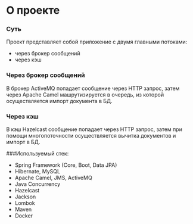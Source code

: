 # О проекте
### Суть
Проект представляет собой приложение с двумя главными потоками: 

- через брокер сообщений
- через кэш


### Через брокер сообщений
В брокер ActiveMQ попадает сообщение через HTTP запрос, затем через Apache Camel машрутизируется в очередь, из которой осуществляется импорт документа в БД. 


### Через кэш
В кэш Hazelcast сообщение попадает через HTTP запрос, затем при помощи многопоточности осуществляется вычитка документов и импорт в БД.


###Используемый стек:
- Spring Framework (Core, Boot, Data JPA)
- Hibernate, MySQL
- Apache Camel, JMS, ActiveMQ
- Java Concurrency
- Hazelcast
- Jackson
- Lombok
- Maven
- Docker